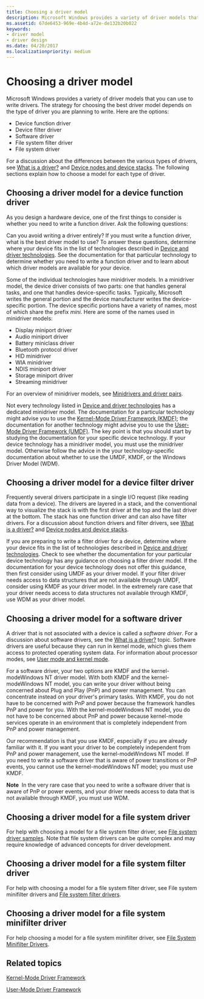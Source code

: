 ```yaml
---
title: Choosing a driver model
description: Microsoft Windows provides a variety of driver models that you can use to write drivers.
ms.assetid: 67de6453-969e-4b4d-a72e-de132b20b022
keywords:
- driver model
- driver design
ms.date: 04/20/2017
ms.localizationpriority: medium
---
```


# Choosing a driver model


Microsoft Windows provides a variety of driver models that you can use to write drivers. The strategy for choosing the best driver model depends on the type of driver you are planning to write. Here are the options:

-   Device function driver
-   Device filter driver
-   Software driver
-   File system filter driver
-   File system driver

For a discussion about the differences between the various types of drivers, see [What is a driver?](what-is-a-driver-.md) and [Device nodes and device stacks](device-nodes-and-device-stacks.md). The following sections explain how to choose a model for each type of driver.

## <span id="choosing_a_driver_model_for_a_device_function_driver"></span><span id="CHOOSING_A_DRIVER_MODEL_FOR_A_DEVICE_FUNCTION_DRIVER"></span>Choosing a driver model for a device function driver


As you design a hardware device, one of the first things to consider is whether you need to write a function driver. Ask the following questions:

Can you avoid writing a driver entirely?
If you must write a function driver, what is the best driver model to use?
To answer these questions, determine where your device fits in the list of technologies described in [Device and driver technologies](https://docs.microsoft.com/windows-hardware/drivers/device-and-driver-technologies). See the documentation for that particular technology to determine whether you need to write a function driver and to learn about which driver models are available for your device.

Some of the individual technologies have minidriver models. In a minidriver model, the device driver consists of two parts: one that handles general tasks, and one that handles device-specific tasks. Typically, Microsoft writes the general portion and the device manufacturer writes the device-specific portion. The device specific portions have a variety of names, most of which share the prefix *mini*. Here are some of the names used in minidriver models:

-   Display miniport driver
-   Audio miniport driver
-   Battery miniclass driver
-   Bluetooth protocol driver
-   HID minidriver
-   WIA minidriver
-   NDIS miniport driver
-   Storage miniport driver
-   Streaming minidriver

For an overview of minidriver models, see [Minidrivers and driver pairs](minidrivers-and-driver-pairs.md).

Not every technology listed in [Device and driver technologies](https://docs.microsoft.com/windows-hardware/drivers/device-and-driver-technologies) has a dedicated minidriver model. The documentation for a particular technology might advise you to use the [Kernel-Mode Driver Framework (KMDF)](https://docs.microsoft.com/windows-hardware/drivers/wdf/); the documentation for another technology might advise you to use the [User-Mode Driver Framework (UMDF)](https://docs.microsoft.com/windows-hardware/drivers/wdf/). The key point is that you should start by studying the documentation for your specific device technology. If your device technology has a minidriver model, you must use the minidriver model. Otherwise follow the advice in the your technology-specific documentation about whether to use the UMDF, KMDF, or the Windows Driver Model (WDM).

## <span id="Choosing_a_driver_model_for_a_device_filter_driver"></span><span id="choosing_a_driver_model_for_a_device_filter_driver"></span><span id="CHOOSING_A_DRIVER_MODEL_FOR_A_DEVICE_FILTER_DRIVER"></span>Choosing a driver model for a device filter driver


Frequently several drivers participate in a single I/O request (like reading data from a device). The drivers are layered in a stack, and the conventional way to visualize the stack is with the first driver at the top and the last driver at the bottom. The stack has one function driver and can also have filter drivers. For a discussion about function drivers and filter drivers, see [What is a driver?](what-is-a-driver-.md) and [Device nodes and device stacks](device-nodes-and-device-stacks.md).

If you are preparing to write a filter driver for a device, determine where your device fits in the list of technologies described in [Device and driver technologies](https://docs.microsoft.com/windows-hardware/drivers/device-and-driver-technologies). Check to see whether the documentation for your particular device technology has any guidance on choosing a filter driver model. If the documentation for your device technology does not offer this guidance, then first consider using UMDF as your driver model. If your filter driver needs access to data structures that are not available through UMDF, consider using KMDF as your driver model. In the extremely rare case that your driver needs access to data structures not available through KMDF, use WDM as your driver model.

## <span id="Choosing_a_driver_model_for_a_software_driver"></span><span id="choosing_a_driver_model_for_a_software_driver"></span><span id="CHOOSING_A_DRIVER_MODEL_FOR_A_SOFTWARE_DRIVER"></span>Choosing a driver model for a software driver


A driver that is not associated with a device is called a *software driver*. For a discussion about software drivers, see the [What is a driver?](what-is-a-driver-.md) topic. Software drivers are useful because they can run in kernel mode, which gives them access to protected operating system data. For information about processor modes, see [User mode and kernel mode](user-mode-and-kernel-mode.md).

For a software driver, your two options are KMDF and the kernel-modeWindows NT driver model. With both KMDF and the kernel-modeWindows NT model, you can write your driver without being concerned about Plug and Play (PnP) and power management. You can concentrate instead on your driver's primary tasks. With KMDF, you do not have to be concerned with PnP and power because the framework handles PnP and power for you. With the kernel-modeWindows NT model, you do not have to be concerned about PnP and power because kernel-mode services operate in an environment that is completely independent from PnP and power management.

Our recommendation is that you use KMDF, especially if you are already familiar with it. If you want your driver to be completely independent from PnP and power management, use the kernel-modeWindows NT model. If you need to write a software driver that is aware of power transitions or PnP events, you cannot use the kernel-modeWindows NT model; you must use KMDF.

**Note**  In the very rare case that you need to write a software driver that is aware of PnP or power events, and your driver needs access to data that is not available through KMDF, you must use WDM.

## <span id="Choosing_a_driver_model_for_a_file_system_driver"></span><span id="choosing_a_driver_model_for_a_file_system_driver"></span><span id="CHOOSING_A_DRIVER_MODEL_FOR_A_FILE_SYSTEM_DRIVER"></span>Choosing a driver model for a file system driver


For help with choosing a model for a file system filter driver, see [File system driver samples](https://docs.microsoft.com/windows-hardware/drivers/samples/file-system-driver-samples). Note that file system drivers can be quite complex and may require knowledge of advanced concepts for driver development.


## <span id="Choosing_a_driver_model_for_a_file_system_filter_driver"></span><span id="choosing_a_driver_model_for_a_file_system_filter_driver"></span><span id="CHOOSING_A_DRIVER_MODEL_FOR_A_FILE_SYSTEM_FILTER_DRIVER"></span>Choosing a driver model for a file system filter driver


For help with choosing a model for a file system filter driver, see File system minifilter drivers and [File system filter drivers](https://msdn.microsoft.com/library/windows/hardware/ff540382).

## <span id="Choosing_a_driver_model_for_a_file_system_minifilter_driver"></span><span id="choosing_a_driver_model_for_a_file_system_minifilter_driver"></span><span id="CHOOSING_A_DRIVER_MODEL_FOR_A_FILE_SYSTEM_MINIFILTER_DRIVER"></span>Choosing a driver model for a file system minifilter driver


For help choosing a model for a file system minifilter driver, see [File System Minifilter Drivers](https://msdn.microsoft.com/library/windows/hardware/ff540402).

## <span id="related_topics"></span>Related topics


[Kernel-Mode Driver Framework](https://docs.microsoft.com/windows-hardware/drivers/wdf/)

[User-Mode Driver Framework](https://docs.microsoft.com/windows-hardware/drivers/wdf/)

 

 






